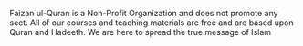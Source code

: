 Faizan ul-Quran is a Non-Profit Organization and does not
                      promote any sect. All of our courses and teaching
                      materials are free and are based upon Quran and Hadeeth.
                      We are here to spread the true message of Islam
